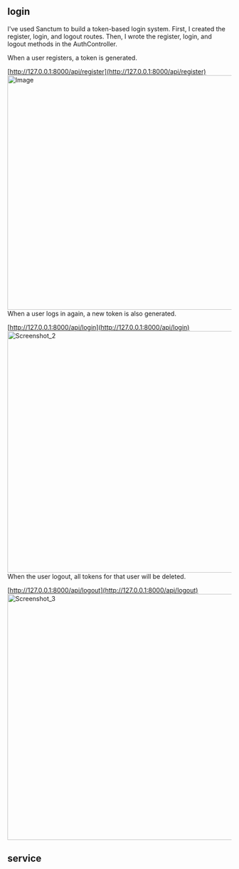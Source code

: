 ## login
I've used Sanctum to build a token-based login system.
First, I created the register, login, and logout routes.
Then, I wrote the register, login, and logout methods in the AuthController.

When a user registers, a token is generated.

[http://127.0.0.1:8000/api/register](http://127.0.0.1:8000/api/register)
<img width="1244" height="528" alt="Image" src="https://github.com/user-attachments/assets/0a61e0b5-bffc-43fa-970f-00ea168703a8" />
When a user logs in again, a new token is also generated.

[http://127.0.0.1:8000/api/login](http://127.0.0.1:8000/api/login)
<img width="1236" height="544" alt="Screenshot_2" src="https://github.com/user-attachments/assets/0f4fa806-65d0-4f9e-88a0-cadee3ffb720" />
When the user logout, all tokens for that user will be deleted.

[http://127.0.0.1:8000/api/logout](http://127.0.0.1:8000/api/logout)
<img width="1235" height="554" alt="Screenshot_3" src="https://github.com/user-attachments/assets/f62e11aa-14dc-421a-a4a9-570563f9aea7" />


## service 
